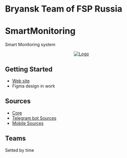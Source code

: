 # Bryansk Team of FSP Russia

# SmartMonitoring

Smart Monitoring system
<div align="center">
 <p>
 <a href="https://sm.kaboom.pro">
 <img src="https://avatars.githubusercontent.com/u/149778247?s=400&u=dc01172856b0d0781adf5ee025c304599fe8f042&v=4" alt="Logo">
 </a>
 </p>
</div>

## Getting Started

- [Web site](https://sm.kaboom.pro)
- Figma design in work

## Sources
- [Core](https://github.com/bryanskfsp/SmartMonitoring)
- [Telegram bot Sources](https://github.com/bryanskfsp/SmartMonitoring.bot)
- [Mobile Sources](https://github.com/bryanskfsp/SmartMonitoring.android)

## Teams

Setted by time
